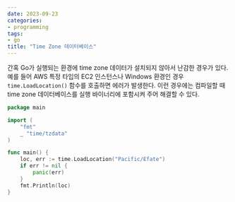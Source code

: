 ```yaml
---
date: 2023-09-23
categories:
- programming
tags:
- go
title: "Time Zone 데이터베이스"
---
```


간혹 Go가 실행되는 환경에 time zone 데이터가 설치되지 않아서 난감한 경우가 있다.
예를 들어 AWS 특정 타입의 EC2 인스턴스나 Windows 환경인 경우 `time.LoadLocation()` 함수를 호출하면 
에러가 발생한다.
이런 경우에는 컴파일할 때 time zone 데이터베이스를 실행 바이너리에 포함시켜 주어 해결할 수 있다.

```go
package main

import (
    "fmt"
    _ "time/tzdata"
)

func main() {
    loc, err := time.LoadLocation("Pacific/Efate")
    if err != nil {
        panic(err)
    }
    fmt.Println(loc)
}
```